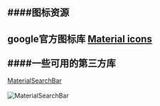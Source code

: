 ####图标资源  
---  
google官方图标库 [Material icons](https://design.google.com/icons/)  
&ensp;   
####一些可用的第三方库  
---  
[MaterialSearchBar](https://github.com/mancj/MaterialSearchBar)  
&ensp;  
![MaterialSearchBar](https://github.com/mancj/MaterialSearchBar/blob/master/art/preview.gif)
